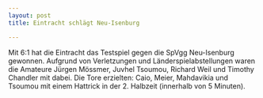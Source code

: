```yaml
---
layout: post
title: Eintracht schlägt Neu-Isenburg

---
```


Mit 6:1 hat die Eintracht das Testspiel gegen die SpVgg Neu-Isenburg gewonnen. Aufgrund von Verletzungen und Länderspielabstellungen waren die Amateure Jürgen Mössmer, Juvhel Tsoumou, Richard Weil und Timothy Chandler mit dabei. Die Tore erzielten: Caio, Meier, Mahdavikia und Tsoumou mit einem Hattrick in der 2. Halbzeit (innerhalb von 5 Minuten).


